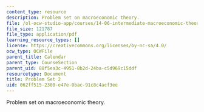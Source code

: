 ```yaml
---
content_type: resource
description: Problem set on macroeconomic theory.
file: /ol-ocw-studio-app/courses/14-06-intermediate-macroeconomic-theory-spring-2003/062ff5152300e47e0bac91c8c4acf3ee_1406ps2.pdf
file_size: 121787
file_type: application/pdf
learning_resource_types: []
license: https://creativecommons.org/licenses/by-nc-sa/4.0/
ocw_type: OCWFile
parent_title: Calendar
parent_type: CourseSection
parent_uid: 88f5ea3c-4951-8b2d-24ba-c5d969c15ddf
resourcetype: Document
title: Problem Set 2
uid: 062ff515-2300-e47e-0bac-91c8c4acf3ee
---
```

Problem set on macroeconomic theory.